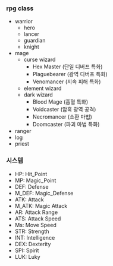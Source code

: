 ### rpg class

-   warrior
    -   hero
    -   lancer
    -   guardian
    -   knight
-   mage
    -   curse wizard
        -   Hex Master (단일 디버프 특화)
        -   Plaguebearer (광역 디버프 특화)
        -   Venomancer (지속 피해 특화)
    -   element wizard
    -   dark wizard
        -   Blood Mage (흡혈 특화)
        -   Voidcaster (암흑 광역 공격)
        -   Necromancer (소환 마법)
        -   Doomcaster (파괴 마법 특화)
-   ranger
-   log
-   priest

### 시스템

-   HP: Hit_Point
-   MP: Magic_Point
-   DEF: Defense
-   M_DEF: Magic_Defense
-   ATK: Attack
-   M_ATK: Magic Attack
-   AR: Attack Range
-   ATS: Attack Speed
-   Ms: Move Speed
-   STR: Strength
-   INT: Intelligence
-   DEX: Dexterity
-   SPI: Spirit
-   LUK: Luky
